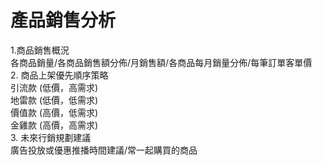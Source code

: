 # 產品銷售分析
1.商品銷售概況  
各商品銷量/各商品銷售額分佈/月銷售額/各商品每月銷量分佈/每筆訂單客單價  
2. 商品上架優先順序策略  
引流款 (低價，高需求)  
地雷款 (低價，低需求)  
價值款 (高價，低需求)  
金雞款 (高價，高需求)  
3. 未來行銷規劃建議  
廣告投放或優惠推播時間建議/常一起購買的商品
